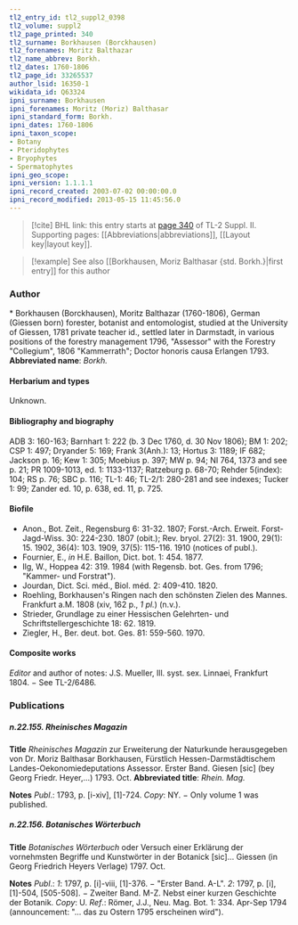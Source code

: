 ```yaml
---
tl2_entry_id: tl2_suppl2_0398
tl2_volume: suppl2
tl2_page_printed: 340
tl2_surname: Borkhausen (Borckhausen)
tl2_forenames: Moritz Balthazar
tl2_name_abbrev: Borkh.
tl2_dates: 1760-1806
tl2_page_id: 33265537
author_lsid: 16350-1
wikidata_id: Q63324
ipni_surname: Borkhausen
ipni_forenames: Moritz (Moriz) Balthasar
ipni_standard_form: Borkh.
ipni_dates: 1760-1806
ipni_taxon_scope: 
- Botany
- Pteridophytes
- Bryophytes
- Spermatophytes
ipni_geo_scope: 
ipni_version: 1.1.1.1
ipni_record_created: 2003-07-02 00:00:00.0
ipni_record_modified: 2013-05-15 11:45:56.0
---
```



> [!cite] BHL link: this entry starts at [page 340](https://www.biodiversitylibrary.org/page/33265537) of TL-2 Suppl. II.
> Supporting pages: [[Abbreviations|abbreviations]], [[Layout key|layout key]].

> [!example] See also [[Borkhausen, Moriz Balthasar {std. Borkh.}|first entry]] for this author

### Author

\* Borkhausen (Borckhausen), Moritz Balthazar (1760-1806), German (Giessen born) forester, botanist and entomologist, studied at the University of Giessen, 1781 private teacher id., settled later in Darmstadt, in various positions of the forestry management 1796, "Assessor" with the Forestry "Collegium", 1806 "Kammerrath"; Doctor honoris causa Erlangen 1793. 
**Abbreviated name**: *Borkh.*

#### Herbarium and types

Unknown.

#### Bibliography and biography

ADB 3: 160-163; Barnhart 1: 222 (b. 3 Dec 1760, d. 30 Nov 1806); BM 1: 202; CSP 1: 497; Dryander 5: 169; Frank 3(Anh.): 13; Hortus 3: 1189; IF 682; Jackson p. 16; Kew 1: 305; Moebius p. 397; MW p. 94; NI 764, 1373 and see p. 21; PR 1009-1013, ed. 1: 1133-1137; Ratzeburg p. 68-70; Rehder 5(index): 104; RS p. 76; SBC p. 116; TL-1: 46; TL-2/1: 280-281 and see indexes; Tucker 1: 99; Zander ed. 10, p. 638, ed. 11, p. 725.

#### Biofile

- Anon., Bot. Zeit., Regensburg 6: 31-32. 1807; Forst.-Arch. Erweit. Forst- Jagd-Wiss. 30: 224-230. 1807 (obit.); Rev. bryol. 27(2): 31. 1900, 29(1): 15. 1902, 36(4): 103. 1909, 37(5): 115-116. 1910 (notices of publ.).
- Fournier, E., *in* H.E. Baillon, Dict. bot. 1: 454. 1877.
- Ilg, W., Hoppea 42: 319. 1984 (with Regensb. bot. Ges. from 1796; "Kammer- und Forstrat").
- Jourdan, Dict. Sci. méd., Biol. méd. 2: 409-410. 1820.
- Roehling, Borkhausen's Ringen nach den schönsten Zielen des Mannes. Frankfurt a.M. 1808 (xiv, 162 p., *1 pl.*) (n.v.).
- Strieder, Grundlage zu einer Hessischen Gelehrten- und Schriftstellergeschichte 18: 62. 1819.
- Ziegler, H., Ber. deut. bot. Ges. 81: 559-560. 1970.

#### Composite works

*Editor* and author of notes: J.S. Mueller, Ill. syst. sex. Linnaei, Frankfurt 1804. − See TL-2/6486.

### Publications

##### n.22.155. Rheinisches Magazin

**Title**
*Rheinisches Magazin* zur Erweiterung der Naturkunde herausgegeben von Dr. Moriz Balthasar Borkhausen, Fürstlich Hessen-Darmstädtischem Landes-Oekonomiedeputations Assessor. Erster Band. Giesen \[sic\] (bey Georg Friedr. Heyer,...) 1793. Oct.
**Abbreviated title**: *Rhein. Mag.*

**Notes**
*Publ*.: 1793, p. \[i-xiv\], \[1\]-724. *Copy*: NY. − Only volume 1 was published.

##### n.22.156. Botanisches Wörterbuch

**Title**
*Botanisches Wörterbuch* oder Versuch einer Erklärung der vornehmsten Begriffe und Kunstwörter in der Botanick \[sic\]... Giessen (in Georg Friedrich Heyers Verlage) 1797. Oct.

**Notes**
*Publ*.: *1*: 1797, p. \[i\]-viii, \[1\]-376. − "Erster Band. A-L".
*2*: 1797, p. \[i\], \[1\]-504, \[505-508\]. − Zweiter Band. M-Z. Nebst einer kurzen Geschichte der Botanik.
*Copy*: U.
*Ref*.: Römer, J.J., Neu. Mag. Bot. 1: 334. Apr-Sep 1794 (announcement: "... das zu Ostern 1795 erscheinen wird").

